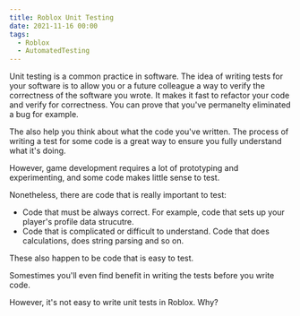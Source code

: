 ```yaml
---
title: Roblox Unit Testing
date: 2021-11-16 00:00
tags:
  - Roblox
  - AutomatedTesting
---
```


Unit testing is a common practice in software. The idea of writing tests for your software is to allow you or a future colleague a way to verify the correctness of the software you wrote. It makes it fast to refactor your code and verify for correctness. You can prove that you've permanelty eliminated a bug for example.

The also help you think about what the code you've written. The process of writing a test for some code is a great way to ensure you fully understand what it's doing.

However, game development requires a lot of prototyping and experimenting, and some code makes little sense to test.

Nonetheless, there are code that is really important to test:

* Code that must be always correct. For example, code that sets up your player's profile data strucutre.
* Code that is complicated or difficult to understand. Code that does calculations, does string parsing and so on.

These also happen to be code that is easy to test.

Somestimes you'll even find benefit in writing the tests before you write code.

However, it's not easy to write unit tests in Roblox. Why?
